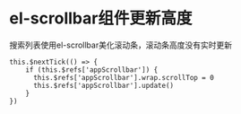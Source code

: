 # el-scrollbar组件更新高度

搜索列表使用el-scrollbar美化滚动条，滚动条高度没有实时更新

```vue
this.$nextTick(() => {
    if (this.$refs['appScrollbar']) {
      this.$refs['appScrollbar'].wrap.scrollTop = 0
      this.$refs['appScrollbar'].update()
    }
})
```
